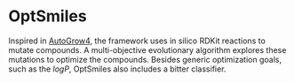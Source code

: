 # OptSmiles

Inspired in [AutoGrow4](https://durrantlab.pitt.edu/autogrow4/), the framework uses in silico RDKit reactions to mutate compounds. A multi-objective evolutionary algorithm explores these mutations to optimize the compounds. Besides generic optimization goals, such as the *logP*, OptSmiles also includes a bitter classifier.   